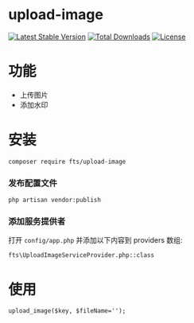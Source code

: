 # upload-image
[![Latest Stable Version](https://poser.pugx.org/fts/upload-image/v/stable)](https://packagist.org/packages/fts/upload-image)
[![Total Downloads](https://poser.pugx.org/fts/upload-image/downloads)](https://packagist.org/packages/fts/upload-image)
[![License](https://poser.pugx.org/fts/upload-image/license)](https://packagist.org/packages/fts/upload-image)

# 功能
* 上传图片
* 添加水印
# 安装
    composer require fts/upload-image
### 发布配置文件
    php artisan vendor:publish
### 添加服务提供者
打开 `config/app.php` 并添加以下内容到 providers 数组:
    
    fts\UploadImageServiceProvider.php::class
# 使用
    upload_image($key, $fileName='');